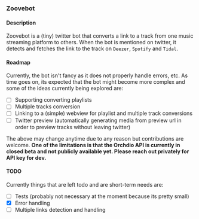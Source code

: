 ### Zoovebot

#### Description

Zoovebot is a (tiny) twitter bot that converts a link to a track from one music streaming platform to others. When the bot is mentioned on twitter, it detects and fetches the link to the track on `Deezer`, `Spotify` and `Tidal`.

#### Roadmap

Currently, the bot isn't fancy as it does not properly handle errors, etc. As time goes on, its expected that the bot might become more complex and some of the ideas currently being explored are:

- [ ] Supporting converting playlists
- [ ] Multiple tracks conversion
- [ ] Linking to a (simple) webview for playlist and multiple track conversions
- [ ] Twitter preview (automatically generating media from preview url in order to preview tracks without leaving twitter)

The above may change anytime due to any reason but contributions are welcome. **One of the limitations is that the Orchdio API is currently in closed beta and not publicly available yet. Please reach out privately for API key for dev.**

#### TODO

Currently things that are left todo and are short-term needs are:

- [ ] Tests (probably not necessary at the moment because its pretty small)
- [x] Error handling
- [ ] Multiple links detection and handling
